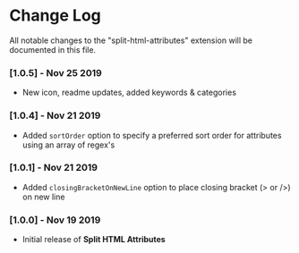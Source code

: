 # Change Log

All notable changes to the "split-html-attributes" extension will be documented in this file.

### [1.0.5] - Nov 25 2019

- New icon, readme updates, added keywords & categories

### [1.0.4] - Nov 21 2019

- Added `sortOrder` option to specify a preferred sort order for attributes using an array of regex's

### [1.0.1] - Nov 21 2019

- Added `closingBracketOnNewLine` option to place closing bracket (> or />) on new line

### [1.0.0] - Nov 19 2019

- Initial release of **Split HTML Attributes**